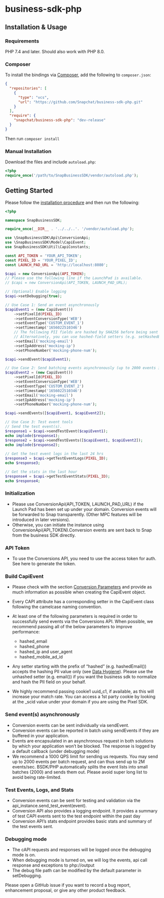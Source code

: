 # business-sdk-php

## Installation & Usage

### Requirements

PHP 7.4 and later.
Should also work with PHP 8.0.

### Composer
To install the bindings via [Composer](https://getcomposer.org/), add the following to `composer.json`:

```json
{
  "repositories": [
    {
      "type": "vcs",
      "url": "https://github.com/Snapchat/business-sdk-php.git"
    }
  ],
  "require": {
    "snapchat/business-sdk-php": "dev-release"
  }
}
```

Then run `composer install`

### Manual Installation

Download the files and include `autoload.php`:

```php
<?php
require_once('/path/to/SnapBusinessSDK/vendor/autoload.php');
```

## Getting Started

Please follow the [installation procedure](#installation--usage) and then run the following:

```php
<?php

namespace SnapBusinessSDK;

require_once(__DIR__ . '../../..'. '/vendor/autoload.php');

use \SnapBusinessSDK\Api\ConversionApi;
use \SnapBusinessSDK\Model\CapiEvent;
use SnapBusinessSDK\Util\CapiConstants;

const API_TOKEN = 'YOUR_API_TOKEN';
const PIXEL_ID = 'YOUR_PIXEL_ID';
const LAUNCH_PAD_URL = 'http://localhost:8080';

$capi = new ConversionApi(API_TOKEN);
// Please use the following line if the LaunchPad is available.
// $capi = new ConversionApi(API_TOKEN, LAUNCH_PAD_URL);

// (Optional) Enable logging
$capi->setDebugging(true);

// Use Case 1: Send an event asynchronously
$capiEvent1 = (new CapiEvent())
    ->setPixelId(PIXEL_ID)
    ->setEventConversionType('WEB')
    ->setEventType('CUSTOM_EVENT_1')
    ->setTimestamp('1656022510346')
    // The following PII fields are hashed by SHA256 before being sent to CAPI.
    // Alternatively, you can use hashed-field setters (e.g. setHashedEmail()) to set the hashed value directly.
    ->setEmail('mocking-email')
    ->setIpAddress('mocking-ip')
    ->setPhoneNumber('mocking-phone-num');

$capi->sendEvent($capiEvent1);

// Use Case 2: Send batching events asynchronously (up to 2000 events in one batch)
$capiEvent2 = (new CapiEvent())
    ->setPixelId(PIXEL_ID)
    ->setEventConversionType('WEB')
    ->setEventType('CUSTOM_EVENT_2')
    ->setTimestamp('1656022510346')
    ->setEmail('mocking-email')
    ->setIpAddress('mocking-ip')
    ->setPhoneNumber('mocking-phone-num');

$capi->sendEvents([$capiEvent1, $capiEvent2]);

// Use Case 3: Test event tools
// Send the test event(s).
$response1 = $capi->sendTestEvent($capiEvent1);
echo implode($response1);
$response2 = $capi->sendTestEvents([$capiEvent1, $capiEvent2]);
echo implode($response2);
 
// Get the test event logs in the last 24 hrs
$response3 = $capi->getTestEventLogs(PIXEL_ID);
echo $response3;

// Get the stats in the last hour
$response4 = $capi->getTestEventStats(PIXEL_ID);
echo $response4;
```

### Initialization
- Please use ConversionApi(API_TOKEN, LAUNCH_PAD_URL) if the Launch Pad has been set up under your domain. Conversion events will be forwarded to Snap transparently. (Other MPC features will be introduced in later versions).
- Otherwise, you can initiate the instance using ConversionApi(API_TOKEN).Conversion events are sent back to Snap from the business SDK directly.

### API Token
- To use the Conversions API, you need to use the access token for auth. See here to generate the token.

### Build CapiEvent
- Please check with the section [Conversion Parameters](https://marketingapi.snapchat.com/docs/conversion.html#conversion-parameters) and provide as much information as possible when creating the CapiEvent object.
- Every CAPI attribute has a corresponding setter in the CapiEvent class following the camelcase naming convention.  
- At least one of the following parameters is required in order to successfully send events via the Conversions API. When possible, we recommend passing all of the below parameters to improve performance:

  - hashed_email
  - hashed_phone
  - hashed_ip and user_agent
  - hashed_mobile_ad_id
  
- Any setter starting with the prefix of “hashed” (e.g. hashedEmail()) accepts the hashing PII value only (see [Data Hygiene](https://marketingapi.snapchat.com/docs/conversion.html#data-hygiene)). Please use the unhashed setter (e.g. email()) if you want the business sdk to normalize and hash the PII field on your behalf.
- We highly recommend passing cookie1 uuid_c1, if available, as this will increase your match rate. You can access a 1st party cookie by looking at the _scid value under your domain if you are using the Pixel SDK.

### Send event(s) asynchronously
- Conversion events can be sent individually via sendEvent.
- Conversion events can be reported in batch using sendEvents if they are buffered in your application.
- Events are encapsulated in an asynchronous request in both solutions by which your application won’t be blocked. The response is logged by a default callback (under debugging mode)
- We recommend a 1000 QPS limit for sending us requests. You may send up to 2000 events per batch request, and can thus send up to 2M events/sec. BSDK/PHP automatically splits the event lists into small batches (2000) and sends them out. Please avoid super long list to avoid being rate-limited.

### Test Events, Logs, and Stats
- Conversion events can be sent for testing and validation via the api_instance.send_test_event(event).
- Conversion API also provides a logging endpoint. It provides a summary of test CAPI events sent to the test endpoint within the past day
- Conversion API’s stats endpoint provides basic stats and summary of the test events sent.

### Debugging mode
- The cAPI requests and responses will be logged once the debugging mode is on.
- When debugging mode is turned on, we will log the events, api call response and exceptions to php://output
- The debug file path can be modified by the default parameter in setDebugging.

Please open a GitHub issue if you want to record a bug report, enhancement proposal, or give any other product feedback. 
